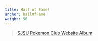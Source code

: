 ```yaml
---
title: Hall of Fame!
anchor: hallOfFame
weight: 50
---
```

<div id="photos" class="" style="display: inline;">
      <blockquote class="imgur-embed-pub" lang="en" data-id="a/oMudu"><a href="//imgur.com/a/oMudu">SJSU Pokemon Club Website Album</a></blockquote>
      <script async src="//s.imgur.com/min/embed.js" charset="utf-8"></script>
      </div>
